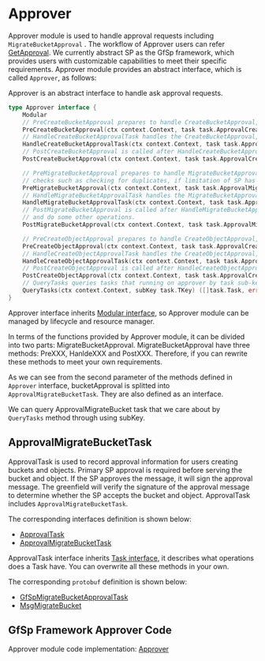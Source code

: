 # Approver

Approver module is used to handle approval requests including `MigrateBucketApproval` . The workflow of Approver users can refer [GetApproval](../introduction/workflow.md#get-approval). We currently abstract SP as the GfSp framework, which provides users with customizable capabilities to meet their specific requirements. Approver module provides an abstract interface, which is called `Approver`, as follows:

Approver is an abstract interface to handle ask approval requests.

```go
type Approver interface {
    Modular
    // PreCreateBucketApproval prepares to handle CreateBucketApproval, it can do some checks such as checking for duplicates, if limitation of SP has been reached, etc.
    PreCreateBucketApproval(ctx context.Context, task task.ApprovalCreateBucketTask) error
    // HandleCreateBucketApprovalTask handles the CreateBucketApproval, it can set expired height, sign the MsgCreateBucket and so on.
    HandleCreateBucketApprovalTask(ctx context.Context, task task.ApprovalCreateBucketTask) (bool, error)
    // PostCreateBucketApproval is called after HandleCreateBucketApprovalTask, it can recycle resources, make statistics and do some other operations.
    PostCreateBucketApproval(ctx context.Context, task task.ApprovalCreateBucketTask)

    // PreMigrateBucketApproval prepares to handle MigrateBucketApproval, it can do some
    // checks such as checking for duplicates, if limitation of SP has been reached, etc.
    PreMigrateBucketApproval(ctx context.Context, task task.ApprovalMigrateBucketTask) error
    // HandleMigrateBucketApprovalTask handles the MigrateBucketApproval, it can set expired height, sign the MsgMigrateBucket and so on.
    HandleMigrateBucketApprovalTask(ctx context.Context, task task.ApprovalMigrateBucketTask) (bool, error)
    // PostMigrateBucketApproval is called after HandleMigrateBucketApprovalTask, it can recycle resources, make statistics
    // and do some other operations.
    PostMigrateBucketApproval(ctx context.Context, task task.ApprovalMigrateBucketTask)

    // PreCreateObjectApproval prepares to handle CreateObjectApproval, it can do some checks such as check for duplicates, if limitation of SP has been reached, etc.
    PreCreateObjectApproval(ctx context.Context, task task.ApprovalCreateObjectTask) error
    // HandleCreateObjectApprovalTask handles the CreateObjectApproval, it can set expired height, sign the MsgCreateObject and so on.
    HandleCreateObjectApprovalTask(ctx context.Context, task task.ApprovalCreateObjectTask) (bool, error)
    // PostCreateObjectApproval is called after HandleCreateObjectApprovalTask, it can recycle resources, make statistics and do some other operations.
    PostCreateObjectApproval(ctx context.Context, task task.ApprovalCreateObjectTask)
    // QueryTasks queries tasks that running on approver by task sub-key.
    QueryTasks(ctx context.Context, subKey task.TKey) ([]task.Task, error)
}
```

Approver interface inherits [Modular interface](./common/lifecycle_modular.md#modular-interface), so Approver module can be managed by lifecycle and resource manager.

In terms of the functions provided by Approver module, it can be divided into two parts: MigrateBucketApproval. MigrateBucketApproval have three methods: PreXXX, HanldeXXX and PostXXX. Therefore, if you can rewrite these methods to meet your own requirements.

As we can see from the second parameter of the methods defined in `Approver` interface, bucketApproval is splitted into `ApprovalMigrateBucketTask`. They are also defined as an interface.

We can query ApprovalMigrateBucket task that we care about by `QueryTasks` method through using subKey.

## ApprovalMigrateBucketTask

ApprovalTask is used to record approval information for users creating buckets and objects. Primary SP approval is required before serving the bucket and object. If the SP approves the message, it will sign the approval message. The greenfield will verify the signature of the approval message to determine whether the SP accepts the bucket and object. ApprovalTask includes `ApprovalMigrateBucketTask`.

The corresponding interfaces definition is shown below:

- [ApprovalTask](./common/task.md#approvaltask)
- [ApprovalMigrateBucketTask](./common/task.md#approvalmigratebuckettask)

ApprovalTask interface inherits [Task interface](./common/task.md#task), it describes what operations does a Task have. You can overwrite all these methods in your own.

The corresponding `protobuf` definition is shown below:

- [GfSpMigrateBucketApprovalTask](./common/proto.md#gfspmigratebucketapprovaltask-proto)
- [MsgMigrateBucket](./common/proto.md#msgmigratebucket-proto)

## GfSp Framework Approver Code

Approver module code implementation: [Approver](https://github.com/bnb-chain/greenfield-storage-provider/tree/master/modular/approver)
